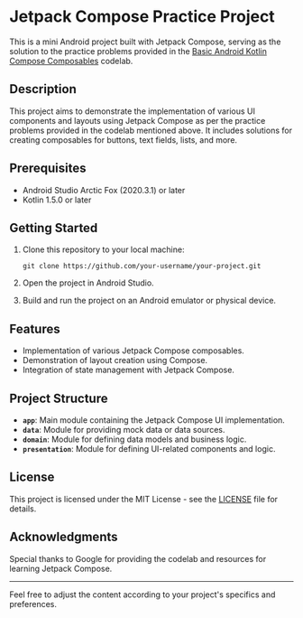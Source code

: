 

# Jetpack Compose Practice Project

This is a mini Android project built with Jetpack Compose, serving as the solution to the practice problems provided in the [Basic Android Kotlin Compose Composables](https://developer.android.com/codelabs/basic-android-kotlin-compose-composables-practice-problems?continue=https%3A%2F%2Fdeveloper.android.com%2Fcourses%2Fpathways%2Fandroid-basics-compose-unit-1-pathway-3%23codelab-https%3A%2F%2Fdeveloper.android.com%2Fcodelabs%2Fbasic-android-kotlin-compose-composables-practice-problems#2) codelab.

## Description

This project aims to demonstrate the implementation of various UI components and layouts using Jetpack Compose as per the practice problems provided in the codelab mentioned above. It includes solutions for creating composables for buttons, text fields, lists, and more.

## Prerequisites

- Android Studio Arctic Fox (2020.3.1) or later
- Kotlin 1.5.0 or later

## Getting Started

1. Clone this repository to your local machine:

    ```
    git clone https://github.com/your-username/your-project.git
    ```

2. Open the project in Android Studio.

3. Build and run the project on an Android emulator or physical device.

## Features

- Implementation of various Jetpack Compose composables.
- Demonstration of layout creation using Compose.
- Integration of state management with Jetpack Compose.

## Project Structure

- **`app`**: Main module containing the Jetpack Compose UI implementation.
- **`data`**: Module for providing mock data or data sources.
- **`domain`**: Module for defining data models and business logic.
- **`presentation`**: Module for defining UI-related components and logic.

## License

This project is licensed under the MIT License - see the [LICENSE](LICENSE) file for details.

## Acknowledgments

Special thanks to Google for providing the codelab and resources for learning Jetpack Compose.

---

Feel free to adjust the content according to your project's specifics and preferences.
